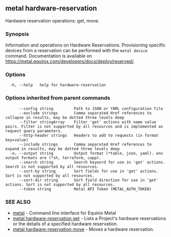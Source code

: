 ## metal hardware-reservation

Hardware reservation operations: get, move.

### Synopsis

Information and operations on Hardware Reservations. Provisioning specific devices from a reservation can be performed with the `metal device` command. Documentation is available on https://metal.equinix.com/developers/docs/deploy/reserved/.

### Options

```
  -h, --help   help for hardware-reservation
```

### Options inherited from parent commands

```
      --config string         Path to JSON or YAML configuration file
      --exclude strings       Comma separated Href references to collapse in results, may be dotted three levels deep
      --filter stringArray    Filter 'get' actions with name value pairs. Filter is not supported by all resources and is implemented as request query parameters.
      --http-header strings   Headers to add to requests (in format key=value)
      --include strings       Comma separated Href references to expand in results, may be dotted three levels deep
  -o, --output string         Output format (*table, json, yaml). env output formats are (*sh, terraform, capp).
      --search string         Search keyword for use in 'get' actions. Search is not supported by all resources.
      --sort-by string        Sort fields for use in 'get' actions. Sort is not supported by all resources.
      --sort-dir string       Sort field direction for use in 'get' actions. Sort is not supported by all resources.
      --token string          Metal API Token (METAL_AUTH_TOKEN)
```

### SEE ALSO

* [metal](metal.md)	 - Command line interface for Equinix Metal
* [metal hardware-reservation get](metal_hardware-reservation_get.md)	 - Lists a Project's hardware reservations or the details of a specified hardware reservation.
* [metal hardware-reservation move](metal_hardware-reservation_move.md)	 - Moves a hardware reservation.

